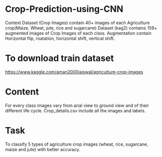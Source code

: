 # Crop-Prediction-using-CNN
Context
Dataset (Crop Images) contain 40+ images of each Agriculture crop(Maize, Wheat, jute, rice and sugarcane)
Dataset (kag2) contains 159+ augmented images of Crop Images of each class. Augmentation contain Horizontal flip, roatation, horizontal shift, vertical shift.

# To download train dataset
https://www.kaggle.com/aman2000jaiswal/agriculture-crop-images

# Content
For every class images vary from arial view to ground view and of their different life cycle.
Crop_details.csv include all the images and labels.

# Task
To classify 5 types of agriculture crop images (wheat, rice, sugarcane, maize and jute) with better accuracy.


